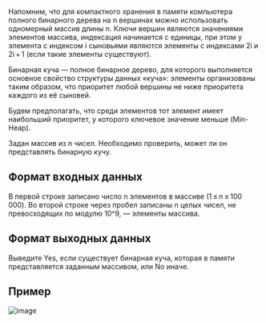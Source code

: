 Напомним, что для компактного хранения в памяти компьютера полного бинарного дерева на n вершинах можно использовать одномерный массив длины n. Ключи вершин являются значениями элементов массива, индексация начинается с единицы, при этом у элемента с индексом i сыновьями являются элементы с индексами 2i и 2i + 1 (если такие элементы существуют).

Бинарная куча — полное бинарное дерево, для которого выполняется основное свойство структуры данных «куча»: элементы организованы таким образом, что приоритет любой вершины не ниже приоритета каждого из её сыновей.

Будем предполагать, что среди элементов тот элемент имеет наибольший приоритет, у которого ключевое значение меньше (Min-Heap).

Задан массив из n чисел. Необходимо проверить, может ли он представлять бинарную кучу.

## Формат входных данных
В первой строке записано число n элементов в массиве (1 ≤ n ≤ 100 000). Во второй строке через пробел записаны n целых чисел, не превосходящих по модулю 10^9, — элементы массива.
## Формат выходных данных
Выведите Yes, если существует бинарная куча, которая в памяти представляется заданным массивом, или No иначе.
## Пример
![image](https://user-images.githubusercontent.com/74289746/161079603-16cb0ee9-c79c-4fb1-893d-6c106a0678a3.png)

